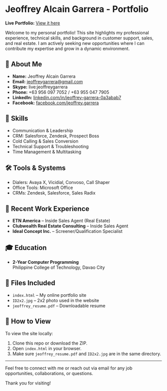 
# Jeoffrey Alcain Garrera - Portfolio
**Live Portfolio:** [View it here](https://jgar4139.github.io/jeoffrey_portfolio/)


Welcome to my personal portfolio! This site highlights my professional experience, technical skills, and background in customer support, sales, and real estate. I am actively seeking new opportunities where I can contribute my expertise and grow in a dynamic environment.

## 👤 About Me

- **Name:** Jeoffrey Alcain Garrera  
- **Email:** [jeoffreygarrera@gmail.com](mailto:jeoffreygarrera@gmail.com)  
- **Skype:** live:jeoffreygarrera  
- **Phone:** +63 956 097 7052 / +63 955 047 7905  
- **LinkedIn:** [linkedin.com/in/jeoffrey-garrera-0a3abab7](https://www.linkedin.com/in/jeoffrey-garrera-0a3abab7)  
- **Facebook:** [facebook.com/jeoffrey.garrera](https://www.facebook.com/jeoffrey.garrera)

## 🧠 Skills

- Communication & Leadership
- CRM: Salesforce, Zendesk, Prospect Boss
- Cold Calling & Sales Conversion
- Technical Support & Troubleshooting
- Time Management & Multitasking

## 🛠️ Tools & Systems

- Dialers: Avaya X, Vicidial, Convoso, Call Shaper  
- Office Tools: Microsoft Office  
- CRMs: Zendesk, Salesforce, Sales Radix

## 💼 Recent Work Experience

- **ETN America** – Inside Sales Agent (Real Estate)  
- **Clubwealth Real Estate Consulting** – Inside Sales Agent  
- **Ideal Concept Inc.** – Screener/Qualification Specialist  

## 🎓 Education

- **2-Year Computer Programming**  
  Philippine College of Technology, Davao City

## 📄 Files Included

- `index.html` – My online portfolio site  
- `ID2x2.jpg` – 2x2 photo used in the website  
- `jeoffrey_resume.pdf` – Downloadable resume  

## 📂 How to View

To view the site locally:

1. Clone this repo or download the ZIP.
2. Open `index.html` in your browser.
3. Make sure `jeoffrey_resume.pdf` and `ID2x2.jpg` are in the same directory.

---

Feel free to connect with me or reach out via email for any job opportunities, collaborations, or questions.

Thank you for visiting!
